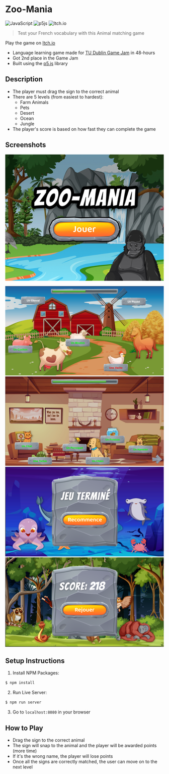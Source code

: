 # Zoo-Mania

![JavaScript](https://img.shields.io/badge/javascript-%23323330.svg?style=for-the-badge&logo=javascript&logoColor=%23F7DF1E)
![p5js](https://img.shields.io/badge/p5.js-ED225D?style=for-the-badge&logo=p5.js&logoColor=FFFFFF)
![Itch.io](https://img.shields.io/badge/Itch-%23FF0B34.svg?style=for-the-badge&logo=Itch.io&logoColor=white)

> Test your French vocabulary with this Animal matching game

Play the game on [Itch.io](https://a-elmahmi.itch.io/zoo-mania)

- Language learning game made for [TU Dublin Game Jam](https://itch.io/jam/tudublin-game-jam-2023) in 48-hours
- Got 2nd place in the Game Jam
- Built using the [p5.js](https://p5js.org/) library

## Description
- The player must drag the sign to the correct animal
- There are 5 levels (from easiest to hardest):
    - Farm Animals
    - Pets
    - Desert
    - Ocean
    - Jungle
- The player's score is based on how fast they can complete the game

## Screenshots
<p align="center">
    <img src="screenshots/itch-thumbnail.jpg" alt="Start Screen">
</p>

![Level 1](/screenshots/level1.png)
![Level 2](/screenshots/level2.png)
![Level 4 - Loss](/screenshots/level4-loss.png)
![Level 5 - Win](/screenshots/level5-win.png)

## Setup Instructions
1. Install NPM Packages: 

```bash
$ npm install
```

2. Run Live Server: 
```bash
$ npm run server
```

3. Go to `localhost:8080` in your browser

## How to Play
- Drag the sign to the correct animal
- The sign will snap to the animal and the player will be awarded points (more time)
- If it's the wrong name, the player will lose points
- Once all the signs are correctly matched, the user can move on to the next level
